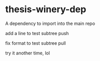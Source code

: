 # thesis-winery-dep
A dependency to import into the main repo

add a line to test subtree push

fix format to test subtree pull

try it another time, lol
